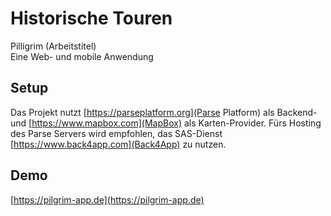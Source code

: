 # Historische Touren

Pilligrim (Arbeitstitel)  
Eine Web- und mobile Anwendung

## Setup

Das Projekt nutzt [https://parseplatform.org](Parse Platform) als Backend- und [https://www.mapbox.com](MapBox) als Karten-Provider. Fürs Hosting des Parse Servers wird empfohlen, das SAS-Dienst [https://www.back4app.com](Back4App) zu nutzen.

## Demo

[https://pilgrim-app.de](https://pilgrim-app.de)

